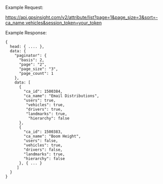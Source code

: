 Example Request:

https://api.gpsinsight.com/v2/attribute/list?page=1&page_size=3&sort=-ca_name,vehicles&session_token=your_token

Example Response:

    {
      head: { .... },
      data: {
        "paginator": {
          "basis": 2,
          "page": "2",
          "page_size": "3",
          "page_count": 1
        },
        data: [
          {
            "ca_id": 1500384,
            "ca_name": "Email Distributions",
            "users": true,
             "vehicles": true,
             "drivers": true,
             "landmarks": true,
              "hierarchy": false
          },
          {
            "ca_id": 1500383,
            "ca_name": "Boom Height",
            "users": false,
            "vehicles": true,
            "drivers": false,
            "landmarks": true,
            "hierarchy": false
          }, { ... }
         ]
      }
    }
